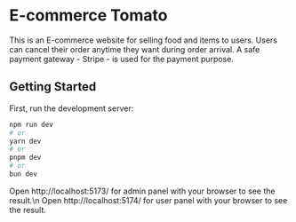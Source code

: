 # E-commerce Tomato

This is an E-commerce website for selling food and items to users. Users can cancel their order anytime they want during order arrival. A safe payment gateway - Stripe - is used for the payment purpose.

## Getting Started

First, run the development server:

```bash
npm run dev
# or
yarn dev
# or
pnpm dev
# or
bun dev
```

Open http://localhost:5173/ for admin panel with your browser to see the result.\n
Open http://localhost:5174/ for user panel with your browser to see the result.

